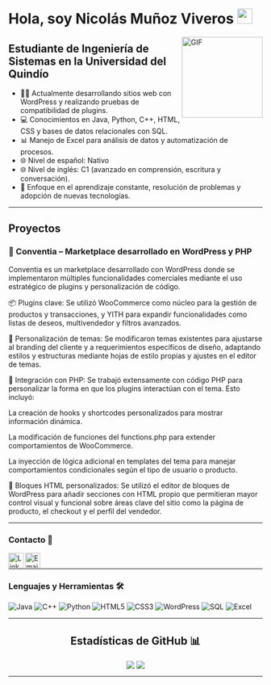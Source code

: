<!-- README PERSONALIZADO PARA NICOLÁS QUISOBONI -->

# Hola, soy Nicolás Muñoz Viveros <img width="30px" src="https://media.tenor.com/images/3b388fe03da271d2674faf85eb7c3fcd/tenor.gif" />

<img align="right" alt="GIF" height="160px" src="https://media.giphy.com/media/du3J3cXyzhj75IOgvA/giphy.gif" />

## Estudiante de Ingeniería de Sistemas en la Universidad del Quindío  

- 👨‍💻 Actualmente desarrollando sitios web con WordPress y realizando pruebas de compatibilidad de plugins.  
- 💻 Conocimientos en Java, Python, C++, HTML, CSS y bases de datos relacionales con SQL.  
- 📊 Manejo de Excel para análisis de datos y automatización de procesos.
- 🌐 Nivel de español: Nativo
- 🌐 Nivel de inglés: C1 (avanzado en comprensión, escritura y conversación).  
- 🎯 Enfoque en el aprendizaje constante, resolución de problemas y adopción de nuevas tecnologías.

---
## Proyectos
### 🛒 Conventia – Marketplace desarrollado en WordPress y PHP
Conventia es un marketplace desarrollado con WordPress donde se implementaron múltiples funcionalidades comerciales mediante el uso estratégico de plugins y personalización de código.

📦 Plugins clave: Se utilizó WooCommerce como núcleo para la gestión de productos y transacciones, y YITH para expandir funcionalidades como listas de deseos, multivendedor y filtros avanzados.

🎨 Personalización de temas: Se modificaron temas existentes para ajustarse al branding del cliente y a requerimientos específicos de diseño, adaptando estilos y estructuras mediante hojas de estilo propias y ajustes en el editor de temas.

🔧 Integración con PHP: Se trabajó extensamente con código PHP para personalizar la forma en que los plugins interactúan con el tema. Esto incluyó:

La creación de hooks y shortcodes personalizados para mostrar información dinámica.

La modificación de funciones del functions.php para extender comportamientos de WooCommerce.

La inyección de lógica adicional en templates del tema para manejar comportamientos condicionales según el tipo de usuario o producto.

🧱 Bloques HTML personalizados: Se utilizó el editor de bloques de WordPress para añadir secciones con HTML propio que permitieran mayor control visual y funcional sobre áreas clave del sitio como la página de producto, el checkout y el perfil del vendedor.

---

### Contacto 📝

[<img align="left" alt="LinkedIn" height="30px" src="https://www.flaticon.com/svg/static/icons/svg/725/725337.svg"/>][linkedin]
[<img align="left" alt="Email" height="30px" src="https://www.flaticon.com/svg/static/icons/svg/561/561127.svg"/>](mailto:n.quisoboni@gmail.com)

<br />

---

### Lenguajes y Herramientas 🛠

![Java](http://img.shields.io/badge/-Java-5B4638?style=flat-square&logo=java&logoColor=ffffff)
![C++](http://img.shields.io/badge/-C++-00599C?style=flat-square&logo=c%2B%2B&logoColor=ffffff)
![Python](http://img.shields.io/badge/-Python-3776AB?style=flat-square&logo=python&logoColor=ffffff)
![HTML5](https://img.shields.io/badge/-HTML5-%23E44D27?style=flat-square&logo=html5&logoColor=ffffff)
![CSS3](https://img.shields.io/badge/-CSS3-%231572B6?style=flat-square&logo=css3)
![WordPress](https://img.shields.io/badge/-WordPress-21759B?style=flat-square&logo=wordpress&logoColor=ffffff)
![SQL](https://img.shields.io/badge/-SQL-4479A1?style=flat-square&logo=mysql&logoColor=ffffff)
![Excel](https://img.shields.io/badge/-Excel-217346?style=flat-square&logo=microsoft-excel&logoColor=ffffff)


---

<h2 align="center">Estadísticas de GitHub 📊</h2>

<div align="center"> 
    <img align="center" src="https://github-readme-stats.vercel.app/api?username=quiso888&show_icons=true&include_all_commits=true&count_private=true&theme=react&line_height=40" />
    <img align="center" src="https://github-readme-stats.vercel.app/api/top-langs/?username=quiso888&theme=react&line_height=40&hide=css"/>
</div>

---

[linkedin]: [https://www.linkedin.com/in/nocp/](https://www.linkedin.com/in/nicolas-muñoz-b33462252/)
